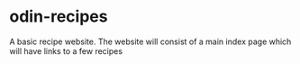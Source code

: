 # odin-recipes
A basic recipe website.  The website will consist of a main index page which will have links to a few recipes

